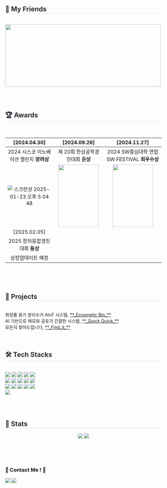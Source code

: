 <h2 style="border-bottom: 1px solid #d8dee4; color: #282d33;"> 🐶 My Friends </h2> <br> 
<a href="https://github.com/devxb/gitanimals">
<img
  src="https://render.gitanimals.org/farms/niroey"
  width="500"
  height="200"
/>
</a>

<br> <br>

<h2 style="border-bottom: 1px solid #d8dee4; color: #282d33;"> 🏆 Awards </h2> <br> 


| [2024.04.30]  | [2024.09.26]  | [2024.11.27]  |
|:-:|:-:|:-:|
| 2024 시스코 이노베이션 챌린지 **장려상**  | 제 20회 한성공학경진대회 **은상**  | 2024 SW중심대학 연합 SW FESTIVAL **최우수상**  |
| ![스크린샷 2025-01-23 오후 5 04 48](https://github.com/user-attachments/assets/3c99da22-33b7-43cd-a77d-9fdbc9829737) | <img src="https://github.com/user-attachments/assets/3dc48a65-daf8-4756-988a-627682315f60" width="130px" height="200px" />| <img src="https://github.com/user-attachments/assets/c5994e91-194c-4503-afb3-eea57326904c" width="130px" height="200px"> |
| [2025.02.05]  |   |   |
| 2025 창의융합경진대회 **동상**  |  |   |
| 상장업데이트 예정 | |  |
<br><br><br>


<h2 style="border-bottom: 1px solid #d8dee4; color: #282d33;"> 👾 Projects </h2> <br> 
화장품 용기 분리수거 AIoT 시스템, <a href="https://github.com/HSU-REPLAY/Ecosmetic-Bin" target="_blank"> **_Ecosmetic Bin_** </a> <br>
AI 기반으로 메모와 공유가 간결한 시스템, <a href="https://github.com/HwangCheese/QuickQuick" target="_blank"> **_Quick Quick_** </a> 
<br>
모든지 찾아드립니다, <a href="https://github.com/HSU-Findit" target="_blank"> **_Find_it_** </a> <br><br><br>

<div align= "center">
    </div>
    <div style="text-align: left;">
    <h2 style="border-bottom: 1px solid #d8dee4; color: #282d33;"> 🛠️ Tech Stacks </h2> <br> 
    <div> <img src="https://img.shields.io/badge/Android-3DDC84?style=flat&logo=Android&logoColor=white">
          <img src="https://img.shields.io/badge/Apache Tomcat-F8DC75?style=flat&logo=Apache Tomcat&logoColor=white">
          <img src="https://img.shields.io/badge/C-A8B9CC?style=flat&logo=C&logoColor=white">
          <img src="https://img.shields.io/badge/CSS3-1572B6?style=flat&logo=CSS3&logoColor=white">
          <img src="https://img.shields.io/badge/Figma-F24E1E?style=flat&logo=Figma&logoColor=white">
          <br/><img src="https://img.shields.io/badge/Firebase-FFCA28?style=flat&logo=Firebase&logoColor=white">
          <img src="https://img.shields.io/badge/Flutter-02569B?style=flat&logo=Flutter&logoColor=white">
          <img src="https://img.shields.io/badge/Flask-000000?style=flat&logo=Flask&logoColor=white">
          <img src="https://img.shields.io/badge/Github-181717?style=flat&logo=Github&logoColor=white">
          <img src="https://img.shields.io/badge/HTML5-E34F26?style=flat&logo=HTML5&logoColor=white">
          <br/><img src="https://img.shields.io/badge/IOS-000000?style=flat&logo=IOS&logoColor=white">
          <img src="https://img.shields.io/badge/Java-007396?style=flat&logo=Java&logoColor=white">
          <img src="https://img.shields.io/badge/Javascript-F7DF1E?style=flat&logo=Javascript&logoColor=white">
          <img src="https://img.shields.io/badge/MySQL-4479A1?style=flat&logo=MySQL&logoColor=white">
          <img src="https://img.shields.io/badge/Node.js-339933?style=flat&logo=Node.js&logoColor=white">
          <br/><img src="https://img.shields.io/badge/Python-3776AB?style=flat&logo=Python&logoColor=white">
          </div>
    </div>
    <br><br><br>
    <div style="text-align: left;">
    <div style="text-align: left;"> 
    <h2 style="border-bottom: 1px solid #d8dee4; color: #282d33;"> 🏅 Stats </h2> <div align= "center"> <img src="https://github-readme-stats.vercel.app/api?username=niroey&bg_color=180,fff0f0,00000000&title_color=5e5f7d&text_color=5e5f7d"
         /> <img src="https://github-readme-stats.vercel.app/api/top-langs/?username=niroey&layout=compact&bg_color=180,fff0f0,00000000&title_color=5e5f7d&text_color=5e5f7d"
           /> </div> 
    </div>
    
<br><br><br>
### 🙆 Contact Me ! 🙆
<a href="https://www.instagram.com/niroey/" target="_blank"><img src="https://img.shields.io/badge/Instagram-E4405F?style=flat&logo=Instagram&logoColor=white"/></a> <a href=mailto:duflssla@gmail.com> <img src="https://img.shields.io/badge/Gmail-EA4335?style=flat&logo=Gmail&logoColor=white&link=mailto:wjsdkfls03@gmail.com"> </a> 
<br><br><br>

</div>
